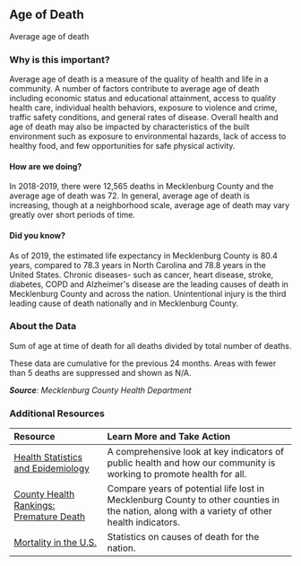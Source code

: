 ## Age of Death
Average age of death

### Why is this important?
Average age of death is a measure of the quality of health and life in a community. A number of factors contribute to average age of death including economic status and educational attainment, access to quality health care, individual health behaviors, exposure to violence and crime, traffic safety conditions, and general rates of disease. Overall health and age of death may also be impacted by characteristics of the built environment such as exposure to environmental hazards, lack of access to healthy food, and few opportunities for safe physical activity. 

#### How are we doing?
In 2018-2019, there were 12,565 deaths in Mecklenburg County and the average age of death was 72. In general, average age of death is increasing, though at a neighborhood scale, average age of death may vary greatly over short periods of time. 

#### Did you know?
As of 2019, the estimated life expectancy in Mecklenburg County is 80.4 years, compared to 78.3 years in North Carolina and 78.8 years in the United States. Chronic diseases- such as cancer, heart disease, stroke, diabetes, COPD and Alzheimer's disease are the leading causes of death in Mecklenburg County and across the nation. Unintentional injury is the third leading cause of death nationally and in Mecklenburg County. 

### About the Data
Sum of age at time of death for all deaths divided by total number of deaths. 

These data are cumulative for the previous 24 months. Areas with fewer than 5 deaths are suppressed and shown as N/A.

_**Source**: Mecklenburg County Health Department_

### Additional Resources
|Resource | Learn More and Take Action | 
|:--- | :--- |
|[Health Statistics and Epidemiology](https://health.mecknc.gov/service/data-and-reports)| A comprehensive look at key indicators of public health and how our community is working to promote health for all.
|[County Health Rankings: Premature Death](http://www.countyhealthrankings.org/app/north-carolina/2014/measure/outcomes/1/map) |Compare years of potential life lost in Mecklenburg County to other counties in the nation, along with a variety of other health indicators.
|[Mortality in the U.S.](http://www.cdc.gov/nchs/fastats/deaths.htm)| Statistics on causes of death for the nation.